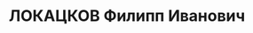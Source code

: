 ---
title: ЛОКАЦКОВ Филипп Иванович
description: 'Род. в 1881, Уфимская губ., пос. Миньярск, русский, обр.: низшее, член
  ВКП(б). Проживал: Москва, 1-й Коптельский пер., д. 9а, кв. 24. Гл. арбитр Наркомата
  лесной промышленности СССР.

  Арестован 02.07.1937. Обв. в участии в к.-р. террористической организации. Приговор:
  ВК ВС СССР, 29.10.1937 – ВМН. Расстрелян 30.10.1937, г.Москва.

  Реабилитирован ВК ВС СССР 16.07.1957'
---